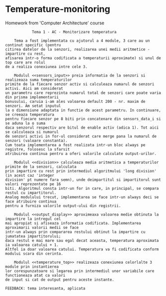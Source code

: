 # Temperature-monitoring

Homework from 'Computer Architecture' course

				Tema 1 - AC - Monitorizare temperatura

		Tema a fost implementata cu ajutorul a 4 module, 3 care au un continut specific (pentru
	citirea datelor de la senzori, realizarea unei medii aritmetice - impartire cu rest,
	afisarea intr-o forma codificata a temperaturii aproximate) si unul de top care are rolul 
	de a realiza conexiunea intre cele 3. 
	
		Modulul <<sensors_input>> preia informatia de la senzori si realizeaza suma temperaturilor
	primite de la fiecare senzor activ si calculeaza numarul de senzori activi. Aici am considerat
	un parametru care reprezinta numarul total de senzori care poate varia din prisma implementarii
	bonusului, caruia i-am ales valoarea default 200 - nr. maxim de senzori. Am setat inputul
	la o dimensiune adaptata in functie de acest parametru. In continuare, se creeaza temperatura
	pentru fiecare senzor pe 8 biti prin concatenare din sensors_data_i si se aduna la o suma
	daca senzorul respectiv are bitul de enable activ (adica 1). Tot aici se calculeaza si numarul
	de senzori activi in for-ul considerat care merge pana la numarul de senzori (valoare constanta).
	Cum toata implementarea a fost realizata intr-un bloc always pe registre, folosesc la sfarsit
	atribuirea continua pentru a oferi valorile calculate output-urilor.

		Modulul <<division>> calculeaza media aritmetica a temperaturilor primite de la senzori, calculata
	prin impartire cu rest prin intermediul algoritmului 'long division' (in acest caz 'integer 
	division' pt numere fara semn), unde deimpartitul si impartitorul sunt valori reprezentate pe 16
	biti. Algoritmul consta intr-un for in care, in principal, se compara restul cu impartitorul. 
	Analog modulului trecut, implementarea se face intr-un always deci se face atribuire continua 
	pentru a furniza valorile output-ului din registrii. 
	
		Modulul <<output_display>> aproximeaxa valoarea medie obtinuta la impartire la intregul cel
	mai apropiat si afiseaza informatia codificata. Implementarea aproximarii valorii medii se face
	intr-un always prin compararea restului obtinut la impartire cu jumatatea impartitorului;
	daca restul e mai mare sau egal decat aceasta, temperatura aproximata ia valoarea catului + 1.
	Altfel ia doar valoarea catului. Temperatura va fi codificata conform modului scara din cerinta.

	 	Modulul <<temperature_top>> realizeaza conexiunea celorlalte 3 module prin instantierea
	lor corespunzatoare si legarea prin intermediul unor variabile care functioneaza atat ca valori
	de input si cat de output pentru aceste instante.
	
	FEEDBACK: tema interesanta, aplicata
